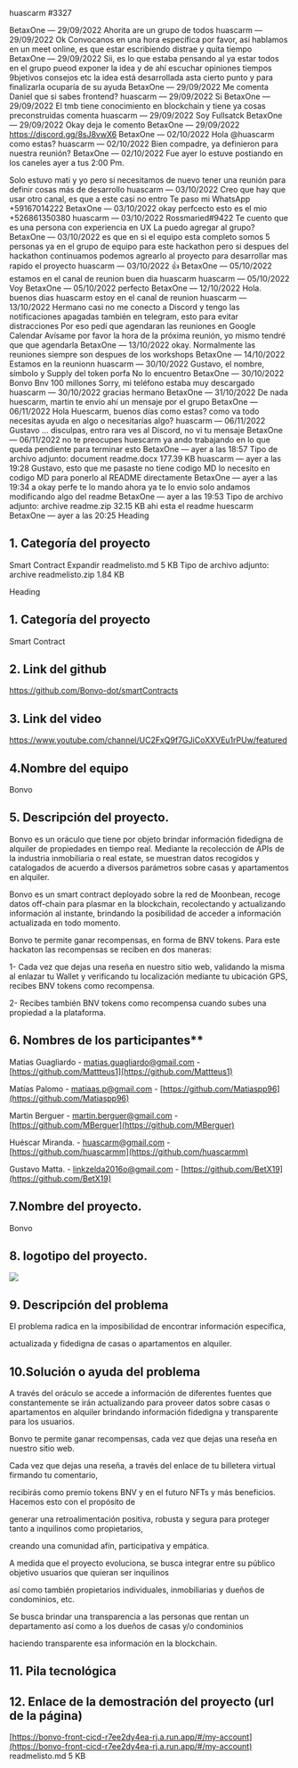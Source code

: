 huascarm
#3327

BetaxOne — 29/09/2022
Ahorita are un grupo de todos
huascarm — 29/09/2022
Ok
Convocanos en una hora específica por favor, así hablamos en un meet online, es que estar escribiendo distrae y quita tiempo
BetaxOne — 29/09/2022
Sii, es lo que estaba pensando al ya estar todos en el grupo pueod exponer la idea y de ahí escuchar opiniones tiempos 9bjetivos consejos etc la idea está desarrollada asta cierto punto y para finalizarla ocuparía de su ayuda
BetaxOne — 29/09/2022
Me comenta Daniel que si sabes frontend?
huascarm — 29/09/2022
Si
BetaxOne — 29/09/2022
El tmb tiene conocimiento en blockchain y tiene ya cosas preconstruidas comenta
huascarm — 29/09/2022
Soy Fullsatck
BetaxOne — 29/09/2022
Okay deja le comento
BetaxOne — 29/09/2022
https://discord.gg/8sJ8vwX6
BetaxOne — 02/10/2022
Hola @huascarm como estas?
huascarm — 02/10/2022
Bien compadre, ya definieron para nuestra reunión?
BetaxOne — 02/10/2022
Fue ayer lo estuve postiando en los caneles ayer a tus 2:00 Pm.

Solo estuvo mati y yo pero si necesitamos de nuevo tener una reunión para definir cosas más de desarrollo
huascarm — 03/10/2022
Creo que hay que usar otro canal, es que a este casi no entro
Te paso mi WhatsApp +59167014222
BetaxOne — 03/10/2022
okay perfcecto esto es el mio +526861350380
huascarm — 03/10/2022
Rossmaried#9422
Te cuento que es una persona con experiencia en UX
La puedo agregar al grupo?
BetaxOne — 03/10/2022
es que en si el equipo esta completo somos 5 personas ya en el grupo de equipo para este hackathon pero si despues del hackathon continuamos podemos agrearlo al proyecto para desarrollar mas rapido el proyecto
huascarm — 03/10/2022
👍
BetaxOne — 05/10/2022
estamos en el canal de reunion buen dia huascarm
huascarm — 05/10/2022
Voy
BetaxOne — 05/10/2022
perfecto
BetaxOne — 12/10/2022
Hola. buenos dias huascarm estoy en el canal de reunion
huascarm — 13/10/2022
Hermano casi no me conecto a Discord y tengo las notificaciones apagadas también en telegram, esto para evitar distracciones
Por eso pedí que agendaran las reuniones en Google Calendar
Avísame por favor la hora de la próxima reunión, yo mismo tendré que que agendarla
BetaxOne — 13/10/2022
okay.
Normalmente las reuniones siempre son despues de los workshops
BetaxOne — 14/10/2022
Estamos en la reunionn
huascarm — 30/10/2022
Gustavo, el nombre, símbolo y Supply del token porfa
No lo encuentro
BetaxOne — 30/10/2022
Bonvo
Bnv
100 millones
Sorry, mi teléfono estaba muy descargado
huascarm — 30/10/2022
gracias hermano
BetaxOne — 31/10/2022
De nada huescarm, martin te envío ahí un mensaje por el grupo
BetaxOne — 06/11/2022
Hola Huescarm, buenos días como estas?
como va todo necesitas ayuda en algo o necesitarías algo?
huascarm — 06/11/2022
Gustavo ... disculpas, entro rara ves al Discord, no vi tu mensaje
BetaxOne — 06/11/2022
no te preocupes huescarm
ya ando trabajando en lo que queda pendiente para terminar esto
BetaxOne — ayer a las 18:57
Tipo de archivo adjunto: document
readme.docx
177.39 KB
huascarm — ayer a las 19:28
Gustavo, esto que me pasaste no tiene codigo MD
lo necesito en codigo MD para ponerlo al README directamente
BetaxOne — ayer a las 19:34
a okay perfe te lo mando ahora
ya te lo envio solo andamos modificando algo del readme
BetaxOne — ayer a las 19:53
Tipo de archivo adjunto: archive
readme.zip
32.15 KB
ahi esta el readme huescarm
BetaxOne — ayer a las 20:25
Heading

## **1. Categoría del proyecto**

Smart Contract
Expandir
readmelisto.md
5 KB
Tipo de archivo adjunto: archive
readmelisto.zip
1.84 KB

Heading

## **1. Categoría del proyecto**

Smart Contract

## **2. Link del github**

https://github.com/Bonvo-dot/smartContracts

## **3. Link del video**

https://www.youtube.com/channel/UC2FxQ9f7GJiCoXXVEu1rPUw/featured

## **4.Nombre del equipo**

Bonvo

## **5. Descripción del proyecto.**

Bonvo es un oráculo que tiene por objeto brindar información fidedigna de alquiler de propiedades en tiempo real. Mediante la recolección de APIs de la industria inmobiliaria o real estate, se muestran datos recogidos y catalogados de acuerdo a diversos parámetros sobre casas y apartamentos en alquiler.

Bonvo es un smart contract deployado sobre la red de Moonbean, recoge datos off-chain para plasmar en la blockchain, recolectando y actualizando información al instante, brindando la posibilidad de acceder a información actualizada en todo momento.

Bonvo te permite ganar recompensas, en forma de BNV tokens. Para este hackaton las recompensas se reciben en dos maneras:

1- Cada vez que dejas una reseña en nuestro sitio web, validando la misma al enlazar tu Wallet y verificando tu localización mediante tu ubicación GPS, recibes BNV tokens como recompensa.

2- Recibes también BNV tokens como recompensa cuando subes una propiedad a la plataforma.

## **6. Nombres de los participantes\*\***

Matias Guagliardo - [matias.guagliardo@gmail.com](mailto:matias.guagliardo@gmail.com) - [https://github.com/Mattteus1](https://github.com/Mattteus1)

Matías Palomo - [matiaas.p@gmail.com](mailto:matiaas.p@gmail.com) - [https://github.com/Matiaspp96](https://github.com/Matiaspp96)

Martin Berguer - [martin.berguer@gmail.com](mailto:martin.berguer@gmail.com) - [https://github.com/MBerguer](https://github.com/MBerguer)

Huéscar Miranda. - [huascarm@gmail.com](mailto:huascarm@gmail.com) - [https://github.com/huascarmm](https://github.com/huascarmm)

Gustavo Matta. - [linkzelda2016o@gmail.com](mailto:linkzelda2016o@gmail.com) - [https://github.com/BetX19](https://github.com/BetX19)

## **7.Nombre del proyecto.**

Bonvo

## **8. logotipo del proyecto.**

![](https://lh6.googleusercontent.com/KqMupGU_NJUPgq5_XzMJdY8HMT6aYr6wjbFqtH9aMDXZat5AQc8GQUUT5tqb7HxgYIjGDKPtK6cB3A1zXPglWkMPek3lDv4o7iU6hTp0Sp_Cd1iKTi5AEToI2m8pv20iuTtShB2_3S73vqsIN_QuU8L4eLIHHghSZ-cStw_ODcLmmerBhIWmOjZrKbSG-g)

## **9. Descripción del problema**

El problema radica en la imposibilidad de encontrar información específica,

actualizada y fidedigna de casas o apartamentos en alquiler.

## **10.Solución o ayuda del problema**

A través del oráculo se accede a información de diferentes fuentes que constantemente se irán actualizando para proveer datos sobre casas o apartamentos en alquiler brindando información fidedigna y transparente para los usuarios.

Bonvo te permite ganar recompensas, cada vez que dejas una reseña en nuestro sitio web.

Cada vez que dejas una reseña, a través del enlace de tu billetera virtual firmando tu comentario,

recibirás como premio tokens BNV y en el futuro NFTs y más beneficios. Hacemos esto con el propósito de

generar una retroalimentación positiva, robusta y segura para proteger tanto a inquilinos como propietarios,

creando una comunidad afín, participativa y empática.

A medida que el proyecto evoluciona, se busca integrar entre su público objetivo usuarios que quieran ser inquilinos

así como también propietarios individuales, inmobiliarias y dueños de condominios, etc.

Se busca brindar una transparencia a las personas que rentan un departamento así como a los dueños de casas y/o condominios

haciendo transparente esa información en la blockchain.

## **11. Pila tecnológica**

## **12. Enlace de la demostración del proyecto (url de la página)**

[https://bonvo-front-cicd-r7ee2dy4ea-rj.a.run.app/#/my-account](https://bonvo-front-cicd-r7ee2dy4ea-rj.a.run.app/#/my-account)
readmelisto.md
5 KB
